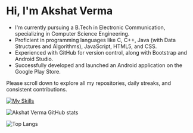 # Hi, I'm Akshat Verma

- I'm currently pursuing a B.Tech in Electronic Communication, specializing in Computer Science Engineering.
- Proficient in programming languages like C, C++, Java (with Data Structures and Algorithms), JavaScript, HTML5, and CSS.
- Experienced with GitHub for version control, along with Bootstrap and Android Studio.
- Successfully developed and launched an Android application on the Google Play Store.

Please scroll down to explore all my repositories, daily streaks, and consistent contributions.

[![My Skills](https://skillicons.dev/icons?i=flutter,dart,firebase,github,git,postman,figma,xd&perline=5)](https://skillicons.dev)

![Akshat Verma GitHub stats](https://github-readme-stats.vercel.app/api?username=akshatverma1&show_icons=true&theme=dark)

![Top Langs](https://github-readme-stats.vercel.app/api/top-langs/?username=axiftaj&theme=dark)
